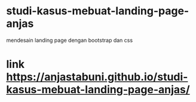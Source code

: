 # studi-kasus-mebuat-landing-page-anjas
mendesain landing page dengan bootstrap dan css
# link https://anjastabuni.github.io/studi-kasus-mebuat-landing-page-anjas/
